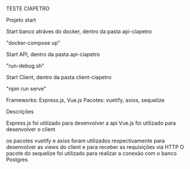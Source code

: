 TESTE CIAPETRO

Projeto start

Start banco atráves do docker, dentro da pasta api-ciapetro

"docker-compose up"

Start API, dentro da pasta api-ciapetro

"run-debug.sh"

Start Client, dentro da pasta client-ciapetro

"npm run serve"


Frameworks: Express.js, Vue.js
Pacotes: vuetify, axios, sequelize



Descrições

Express.js foi utilizado para desenvolver a api
Vue.js foi utilizado para desenvolver o client

os pacotes vuetify e axios foram utilizados respectivamente para desenvolver as views do client e para receber as requisições via HTTP
O pacote do sequelize foi utilizado para realizar a conexão com o banco Postgres
